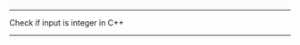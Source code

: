 *********************************
Check if input is integer in C++
*********************************